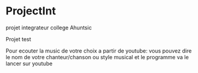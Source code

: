 # ProjectInt
projet integrateur college Ahuntsic

Projet test

Pour ecouter la music de votre choix a partir de youtube: vous pouvez dire le nom de votre chanteur/chanson ou style musical et le programme va le lancer sur youtube 
